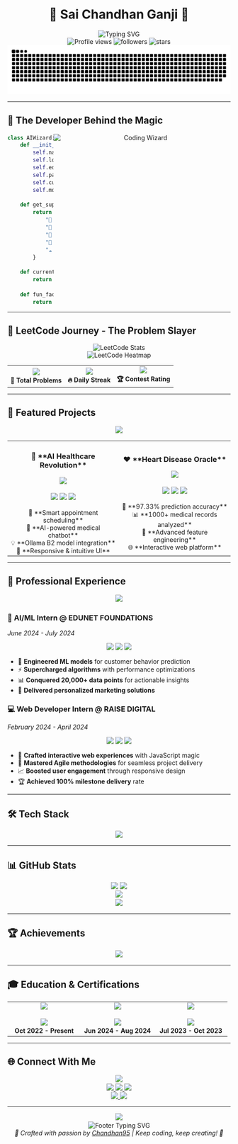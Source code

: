 # <div align="center">🚀 **Sai Chandhan Ganji** 🚀</div>

<div align="center">
  <img src="https://readme-typing-svg.demolab.com?font=Fira+Code&size=32&duration=2500&pause=800&color=FF6B6B&center=true&vCenter=true&multiline=true&width=700&height=120&lines=AI+%26+ML+Enthusiast+🧙‍♂️;Python+Developer+💻;Problem+Solving+Champion+🏆;Building+AI+Solutions+🚀" alt="Typing SVG" />
</div>

<div align="center">
  <img src="https://komarev.com/ghpvc/?username=Chandhan95&label=Profile%20views&color=ff6b6b&style=for-the-badge" alt="Profile views" />
  <img src="https://img.shields.io/github/followers/Chandhan95?label=Followers&style=for-the-badge&color=4CAF50" alt="followers" />
  <img src="https://img.shields.io/github/stars/Chandhan95?label=Stars&style=for-the-badge&color=FFD700" alt="stars" />
</div>

<div align="center">
  <img src="https://github.com/Platane/snk/raw/output/github-contribution-grid-snake.svg" alt="Snake animation" />
</div>

---

## 🎯 **The Developer Behind the Magic**

<div align="center">
  <img align="right" alt="Coding Wizard" width="400" src="https://raw.githubusercontent.com/abhisheknaiidu/abhisheknaiidu/master/code.gif">
</div>

```python
class AIWizard:
    def __init__(self):
        self.name = "Sai Chandhan Ganji 🧙‍♂️"
        self.location = "Mangalagiri, Andhra Pradesh 🌍"
        self.education = "B.Tech CSE @ SRM University ⭐ 8.42 CGPA"
        self.passion = ["Machine Learning 🤖", "Generative AI 🧠", "Problem Solving 🧩"]
        self.current_quest = ["Java ☕", "C++ 🚀", "LangChain 🔗", "AI Innovation 🤖"]
        self.motto = "Code with Purpose, Build with Passion! 💫"
        
    def get_superpowers(self):
        return {
            "🐍 Languages": ["Python", "Java", "JavaScript", "HTML", "CSS", "SQL"],
            "🔧 Frameworks": ["Flask", "React (Learning)", "Node.js (Learning)"],
            "🤖 AI/ML": ["Scikit-learn", "TensorFlow", "Pandas", "NumPy", "OpenCV"],
            "💾 Databases": ["MySQL", "SQLite", "MongoDB (Learning)"],
            "☁️ Cloud & DevOps": ["AWS", "Git", "GitHub"]
        }
    
    def current_mission(self):
        return "🎯 Transforming ideas into intelligent solutions | Open to AI/ML adventures!"
    
    def fun_fact(self):
        return "🔥 I debug code faster than I can solve a Rubik's cube!"
```

---

## 💪 **LeetCode Journey - The Problem Slayer**

<div align="center">
  <img src="https://leetcard.jacoblin.cool/Chandhan95?theme=dark&font=Karma&ext=contest" alt="LeetCode Stats"/>
</div>

<div align="center">
  <img src="https://leetcode-heatmap-v2.vercel.app/api?username=Chandhan95&theme=dark" alt="LeetCode Heatmap"/>
</div>

<div align="center">
  <table>
    <tr>
      <td align="center">
        <img src="https://img.shields.io/badge/Problems%20Solved-Coming%20Soon-brightgreen?style=for-the-badge&logo=leetcode&logoColor=white"/>
        <br><strong>🧩 Total Problems</strong>
      </td>
      <td align="center">
        <img src="https://img.shields.io/badge/Current%20Streak-Building%20Up-orange?style=for-the-badge&logo=fire&logoColor=white"/>
        <br><strong>🔥 Daily Streak</strong>
      </td>
      <td align="center">
        <img src="https://img.shields.io/badge/Contest%20Rating-Growing%20Strong-blue?style=for-the-badge&logo=leetcode&logoColor=white"/>
        <br><strong>🏆 Contest Rating</strong>
      </td>
    </tr>
  </table>
</div>

---

## 🌟 **Featured Projects**

<div align="center">
  <img src="https://capsule-render.vercel.app/api?type=rect&color=gradient&height=2&section=header"/>
</div>

<table align="center">
  <tr>
    <td width="50%" align="center">
      <h3>🏥 **AI Healthcare Revolution**</h3>
      <img src="https://img.shields.io/badge/Status-Live%20%26%20Thriving-brightgreen?style=for-the-badge&logo=rocket"/>
      <br><br>
      <img src="https://img.shields.io/badge/Python-3776AB?style=for-the-badge&logo=python&logoColor=white"/>
      <img src="https://img.shields.io/badge/Flask-000000?style=for-the-badge&logo=flask&logoColor=white"/>
      <img src="https://img.shields.io/badge/AI-FF6B6B?style=for-the-badge&logo=brain&logoColor=white"/>
      <br><br>
      🎯 **Smart appointment scheduling**<br>
      🤖 **AI-powered medical chatbot**<br>
      💡 **Ollama B2 model integration**<br>
      📱 **Responsive & intuitive UI**
    </td>
    <td width="50%" align="center">
      <h3>❤️ **Heart Disease Oracle**</h3>
      <img src="https://img.shields.io/badge/Accuracy-97.33%25-gold?style=for-the-badge&logo=target"/>
      <br><br>
      <img src="https://img.shields.io/badge/Machine%20Learning-FF6F00?style=for-the-badge&logo=tensorflow&logoColor=white"/>
      <img src="https://img.shields.io/badge/KNN-4CAF50?style=for-the-badge&logo=algorithm&logoColor=white"/>
      <img src="https://img.shields.io/badge/Data%20Science-9C27B0?style=for-the-badge&logo=python&logoColor=white"/>
      <br><br>
      🎯 **97.33% prediction accuracy**<br>
      📊 **1000+ medical records analyzed**<br>
      🔬 **Advanced feature engineering**<br>
      🌐 **Interactive web platform**
    </td>
  </tr>
</table>

---

## 🚀 **Professional Experience**

<div align="center">
  <img src="https://capsule-render.vercel.app/api?type=waving&color=gradient&height=100&section=header&text=Experience%20Highlights&fontSize=24&fontColor=ffffff&animation=fadeIn"/>
</div>

### 🤖 **AI/ML Intern @ EDUNET FOUNDATIONS**
*June 2024 - July 2024*

<div align="center">
  <img src="https://img.shields.io/badge/Achievement-Customer%20Behavior%20Analysis-blue?style=for-the-badge&logo=chart-line"/>
  <img src="https://img.shields.io/badge/Impact-20K%2B%20Data%20Points-green?style=for-the-badge&logo=database"/>
  <img src="https://img.shields.io/badge/Optimization-Processing%20Time%20Reduced-orange?style=for-the-badge&logo=speedometer"/>
</div>

- 🎯 **Engineered ML models** for customer behavior prediction
- ⚡ **Supercharged algorithms** with performance optimizations
- 📊 **Conquered 20,000+ data points** for actionable insights
- 🚀 **Delivered personalized marketing solutions**

### 💻 **Web Developer Intern @ RAISE DIGITAL**
*February 2024 - April 2024*

<div align="center">
  <img src="https://img.shields.io/badge/Delivery-100%25%20On%20Time-success?style=for-the-badge&logo=clock"/>
  <img src="https://img.shields.io/badge/Methodology-Agile%20Master-blue?style=for-the-badge&logo=agile"/>
  <img src="https://img.shields.io/badge/Skills-JavaScript%20Ninja-yellow?style=for-the-badge&logo=javascript"/>
</div>

- 🎨 **Crafted interactive web experiences** with JavaScript magic
- 🔄 **Mastered Agile methodologies** for seamless project delivery
- 📈 **Boosted user engagement** through responsive design
- 🏆 **Achieved 100% milestone delivery** rate

---

## 🛠️ **Tech Stack**

<div align="center">
  <img src="https://skillicons.dev/icons?i=python,java,cpp,js,html,css,flask,react,nodejs,mysql,mongodb,aws,docker,git,github,tensorflow,opencv,linux,vscode&perline=10" />
</div>

---

## 📊 **GitHub Stats**

<div align="center">
  <img src="https://github-readme-stats.vercel.app/api?username=Chandhan95&show_icons=true&theme=radical&include_all_commits=true&count_private=true&hide_border=true&bg_color=0D1117&title_color=FF6B6B&text_color=FFFFFF&icon_color=4CAF50" height="200"/>
  <img src="https://github-readme-stats.vercel.app/api/top-langs/?username=Chandhan95&layout=compact&langs_count=8&theme=radical&hide_border=true&bg_color=0D1117&title_color=FF6B6B&text_color=FFFFFF" height="200"/>
</div>

<div align="center">
  <img src="https://streak-stats.demolab.com?user=Chandhan95&theme=radical&hide_border=true&background=0D1117&stroke=FF6B6B&ring=4CAF50&fire=FFD700&currStreakLabel=FFFFFF&sideNums=FFFFFF&currStreakNum=4CAF50&sideLabels=FF6B6B&dates=FFFFFF" />
</div>

<div align="center">
  <img src="https://github-readme-activity-graph.vercel.app/graph?username=Chandhan95&bg_color=0D1117&color=FFFFFF&line=FF6B6B&point=4CAF50&area=true&hide_border=true" />
</div>

---

## 🏆 **Achievements**

<div align="center">
  <img src="https://github-profile-trophy.vercel.app/?username=Chandhan95&theme=radical&no-frame=true&no-bg=true&margin-w=4&row=2&column=4" />
</div>

---

## 🎓 **Education & Certifications**

<div align="center">
  <table>
    <tr>
      <td align="center" width="33%">
        <img src="https://img.shields.io/badge/🎓%20B.Tech%20CSE-SRM%20University-blue?style=for-the-badge&logo=graduation-cap&logoColor=white"/>
        <br><br>
        <img src="https://img.shields.io/badge/CGPA-8.42-gold?style=for-the-badge&logo=star&logoColor=white"/>
        <br><strong>Oct 2022 - Present</strong>
      </td>
      <td align="center" width="33%">
        <img src="https://img.shields.io/badge/☁️%20AWS%20Certified-Naresh%20IT-orange?style=for-the-badge&logo=amazon-aws&logoColor=white"/>
        <br><br>
        <img src="https://img.shields.io/badge/Status-Completed-success?style=for-the-badge&logo=check-circle&logoColor=white"/>
        <br><strong>Jun 2024 - Aug 2024</strong>
      </td>
      <td align="center" width="33%">
        <img src="https://img.shields.io/badge/🐍%20Python%20Expert-NPTEL-green?style=for-the-badge&logo=python&logoColor=white"/>
        <br><br>
        <img src="https://img.shields.io/badge/Platform-Swayam-blue?style=for-the-badge&logo=academic-cap&logoColor=white"/>
        <br><strong>Jul 2023 - Oct 2023</strong>
      </td>
    </tr>
  </table>
</div>

---

## 🌐 **Connect With Me**

<div align="center">
  <img src="https://capsule-render.vercel.app/api?type=waving&color=gradient&height=100&section=header&text=Let's%20Build%20Something%20Amazing!&fontSize=24&fontColor=ffffff&animation=twinkling"/>
</div>

<div align="center">
  <a href="https://linkedin.com/in/sai-chandhan">
    <img src="https://img.shields.io/badge/LinkedIn-Connect%20with%20me-0077B5?style=for-the-badge&logo=linkedin&logoColor=white"/>
  </a>
  <a href="https://github.com/Chandhan95">
    <img src="https://img.shields.io/badge/GitHub-Follow%20my%20journey-100000?style=for-the-badge&logo=github&logoColor=white"/>
  </a>
  <a href="https://leetcode.com/Chandhan95">
    <img src="https://img.shields.io/badge/LeetCode-Solve%20together-FFA116?style=for-the-badge&logo=leetcode&logoColor=white"/>
  </a>
</div>

<div align="center">
  <a href="mailto:saichandhan_ganji@srmap.edu.in">
    <img src="https://img.shields.io/badge/Email-Let's%20discuss%20ideas-D14836?style=for-the-badge&logo=gmail&logoColor=white"/>
  </a>
  <a href="tel:+919515580598">
    <img src="https://img.shields.io/badge/Phone-Quick%20chat-25D366?style=for-the-badge&logo=whatsapp&logoColor=white"/>
  </a>
</div>

---

<div align="center">
  <img src="https://capsule-render.vercel.app/api?type=waving&color=gradient&height=120&section=footer&text=Thanks%20for%20visiting%20my%20digital%20universe!&fontSize=20&fontColor=ffffff&animation=fadeIn"/>
</div>

<div align="center">
  <img src="https://readme-typing-svg.demolab.com?font=Fira+Code&size=18&duration=3000&pause=1000&color=FF6B6B&center=true&vCenter=true&width=600&lines=⭐+Star+my+repos+if+you+find+them+useful!;🤝+Let's+collaborate+on+exciting+projects!;🚀+Building+the+future%2C+one+line+at+a+time!" alt="Footer Typing SVG" />
</div>

<div align="center">
  <i>💫 Crafted with passion by <a href="https://github.com/Chandhan95">Chandhan95</a> | Keep coding, keep creating! 🎯</i>
</div>
